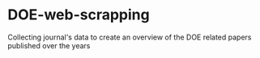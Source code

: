 # DOE-web-scrapping
 Collecting journal's data to create an overview of the DOE related papers published over the years

